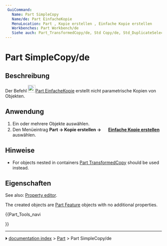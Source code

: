 ```yaml
---
 GuiCommand:
   Name: Part SimpleCopy‎
   Name/de: Part EinfacheKopie
   MenuLocation: Part , Kopie erstellen , Einfache Kopie erstellen
   Workbenches: Part Workbench/de
   Siehe auch: Part_TransformedCopy/de, Std Copy/de, Std_DuplicateSelection/de
---
```


# Part SimpleCopy/de



## Beschreibung

Der Befehl <img alt="" src=images/Part_SimpleCopy.svg  style="width:24px;">[Part EinfacheKopie](Part_SimpleCopy/de.md) erstellt nicht parametrische Kopien von Objekten.



## Anwendung

1.  Ein oder mehrere Objekte auswählen.
2.  Den Menüeintrag **Part → Kopie erstellen → <img src="images/Part_SimpleCopy.svg" width=16px> [Einfache Kopie erstellen](Part_SimpleCopy/de.md)** auswählen.



## Hinweise

-   For objects nested in containers [Part TransformedCopy](Part_TransformedCopy.md) should be used instead.



## Eigenschaften

See also: [Property editor](Property_editor.md).

The created objects are [Part Feature](Part_Feature.md) objects with no additional properties.





{{Part_Tools_navi

}}



---
⏵ [documentation index](../README.md) > [Part](Part_Workbench.md) > Part SimpleCopy/de

